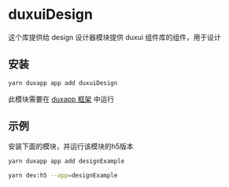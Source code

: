 # duxuiDesign
这个库提供给 design 设计器模块提供 duxui 组件库的组件，用于设计
## 安装

```bash
yarn duxapp app add duxuiDesign
```
此模块需要在 [duxapp 框架](https://duxapp.cn) 中运行

## 示例
安装下面的模块，并运行该模块的h5版本
```bash
yarn duxapp app add designExample

yarn dev:h5 --app=designExample
```
